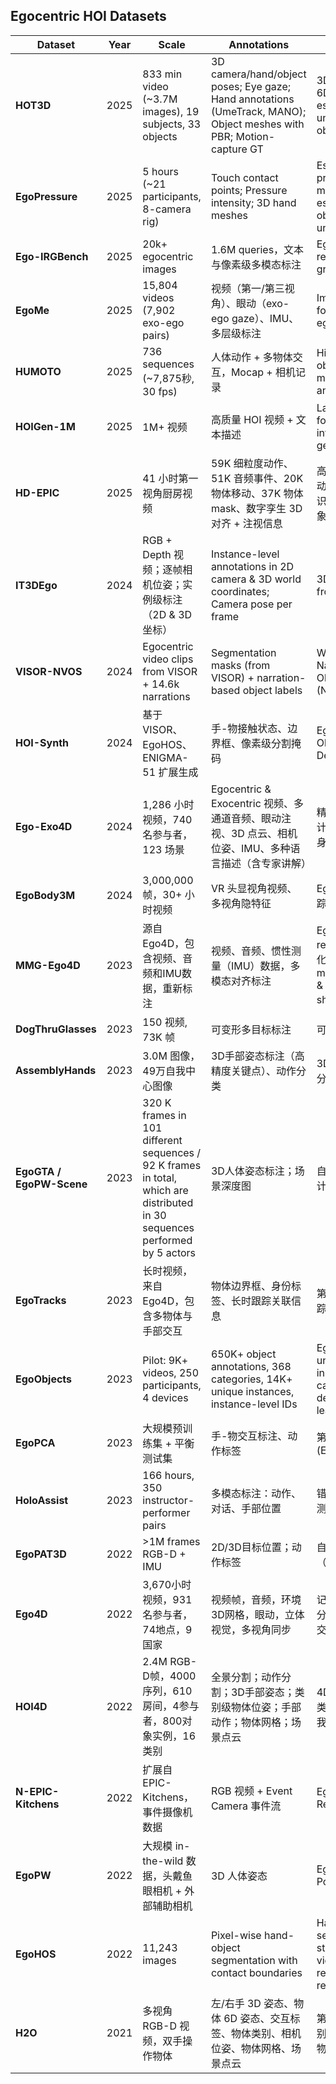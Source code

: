 ## Egocentric HOI Datasets

| Dataset | Year | Scale | Annotations | Tasks | Paper | Project |
|---------|------|-------|-------------|-------|-------|---------|
| **HOT3D** | 2025 | 833 min video (~3.7M images), 19 subjects, 33 objects | 3D camera/hand/object poses; Eye gaze; Hand annotations (UmeTrack, MANO); Object meshes with PBR; Motion-capture GT | 3D hand tracking; 6DoF object pose estimation; 3D lifting of unknown in-hand objects | [Paper](https://arxiv.org/abs/2411.19167) | [Project](https://facebookresearch.github.io/hot3d/) |
| **EgoPressure** | 2025 | 5 hours (~21 participants, 8-camera rig) | Touch contact points; Pressure intensity; 3D hand meshes | Estimating applied pressure; Joint hand mesh and pressure estimation; Hand-object interaction understanding | [Paper](https://arxiv.org/abs/2409.02224) | [Project](https://yiming-zhao.github.io/EgoPressure/) |
| **Ego-IRGBench** | 2025 | 20k+ egocentric images | 1.6M queries，文本与像素级多模态标注 | Egocentric interaction reasoning and pixel grounding | [Paper](https://arxiv.org/abs/2504.01472) | [Project](https://yuggiehk.github.io/annexe/) |
| **EgoMe** | 2025 | 15,804 videos (7,902 exo-ego pairs) | 视频（第一/第三视角）、眼动（exo-ego gaze）、IMU、多层级标注 | Imitation learning: following via egocentric view | [Paper](https://arxiv.org/abs/2501.19061) | [Project](https://huggingface.co/datasets/HeqianQiu/EgoMe) |
| **HUMOTO** | 2025 | 736 sequences (~7,875秒, 30 fps) | 人体动作 + 多物体交互，Mocap + 相机记录 | High-fidelity human-object interaction for motion generation, CV, and robotics | [Paper](https://arxiv.org/abs/2504.10414) | [Project](https://jiaxin-lu.github.io/humoto/) |
| **HOIGen-1M** | 2025 | 1M+ 视频 | 高质量 HOI 视频 + 文本描述 | Large-scale dataset for human-object interaction video generation | [Paper](https://arxiv.org/abs/2503.23715) | [Project](https://liuqi-creat.github.io/HOIGen.github.io) |
| **HD-EPIC** | 2025 | 41 小时第一视角厨房视频 | 59K 细粒度动作、51K 音频事件、20K 物体移动、37K 物体 mask、数字孪生 3D 对齐 + 注视信息 | 高精度多任务评测，包括动作识别、VQA、声音识别、3D 感知和视频对象分割 | [Paper](https://arxiv.org/abs/2502.04144) | [Project](http://hd-epic.github.io/) |
| **IT3DEgo** | 2024 | RGB + Depth 视频；逐帧相机位姿；实例级标注（2D & 3D 坐标） | Instance-level annotations in 2D camera & 3D world coordinates; Camera pose per frame | 3D Instance Tracking from egocentric video | [Paper](https://arxiv.org/abs/2312.04117) | [Project](https://github.com/IT3DEgo/IT3DEgo) |
| **VISOR-NVOS** | 2024 | Egocentric video clips from VISOR + 14.6k narrations | Segmentation masks (from VISOR) + narration-based object labels | Weakly-supervised Narration-based Video Object Segmentation (NVOS) | [Paper](https://openaccess.thecvf.com/content/CVPR2024/papers/Shen_Learning_to_Segment_Referred_Objects_from_Narrated_Egocentric_Videos_CVPR_2024_paper.pdf) | [Project(未开源)](https://projectpage.url/) |
| **HOI-Synth** | 2024 | 基于 VISOR、EgoHOS、ENIGMA-51 扩展生成 | 手-物接触状态、边界框、像素级分割掩码 | Egocentric Hand-Object Interaction Detection | [Paper](https://arxiv.org/abs/2312.02672) | [Project](https://fpv-iplab.github.io/HOI-Synth/) |
| **Ego-Exo4D** | 2024 | 1,286 小时视频，740 名参与者，123 场景 | Egocentric & Exocentric 视频、多通道音频、眼动注视、3D 点云、相机位姿、IMU、多种语言描述（含专家讲解） | 精细动作理解、熟练度估计、视角间转换、3D 手/身体姿态预测 | [Paper](https://arxiv.org/abs/2311.18259) | [Project](http://ego-exo4d-data.org/) |
| **EgoBody3M** | 2024 | 3,000,000 帧，30+ 小时视频 | VR 头显视角视频、多视角隐特征 | Egocentric 身体姿态追踪 | [Paper](https://www.ecva.net/papers/eccv_2024/papers_ECCV/papers/10261.pdf) | [Project](https://github.com/facebookresearch/EgoBody3M) |
| **MMG-Ego4D** | 2023 | 源自 Ego4D，包含视频、音频和IMU数据，重新标注 | 视频、音频、惯性测量（IMU）数据，多模态对齐标注 | Egocentric action recognition；多模态泛化（missing modality/generalization & cross-modal zero-shot） | [Paper](https://arxiv.org/abs/2305.07214) | [Project](https://github.com/facebookresearch/MMG_Ego4D) |
| **DogThruGlasses** | 2023 | 150 视频, 73K 帧 | 可变形多目标标注 | 可变形物体多目标跟踪 | [Paper](https://mingzhenhuang.com/projects/detracker.html) | [Project](https://mingzhenhuang.com/projects/detracker.html) |
| **AssemblyHands** | 2023 | 3.0M 图像，49万自我中心图像 | 3D手部姿态标注（高精度关键点）、动作分类 | 3D手部姿态估计、动作分类 | [Paper](https://arxiv.org/abs/2304.12301) | [Project](https://assemblyhands.github.io/) |
| **EgoGTA / EgoPW-Scene** | 2023 | 320 K frames in 101 different sequences / 92 K frames in total, which are distributed in 30 sequences performed by 5 actors | 3D人体姿态标注；场景深度图 | 自我中心3D人体姿态估计；人体-场景交互评测 | [Paper](https://arxiv.org/abs/2212.11684) | [Project](https://people.mpi-inf.mpg.de/~jianwang/projects/sceneego/) |
| **EgoTracks** | 2023 | 长时视频，来自 Ego4D，包含多物体与手部交互 | 物体边界框、身份标签、长时跟踪关联信息 | 第一视角长期视觉物体跟踪 | [Paper](https://arxiv.org/abs/2301.03213) | [Project](https://github.com/EGO4D/episodic-memory/tree/main/EgoTracks) |
| **EgoObjects** | 2023 | Pilot: 9K+ videos, 250 participants, 4 devices | 650K+ object annotations, 368 categories, 14K+ unique instances, instance-level IDs | Egocentric object understanding, instance-level & category-level detection, continual learning detection | [ICCV 2023](https://arxiv.org/abs/2309.08816) | [Project](https://github.com/facebookresearch/EgoObjects) |
| **EgoPCA** | 2023 | 大规模预训练集 + 平衡测试集 | 手-物交互标注、动作标签 | 第一视角手-物交互理解 (Ego-HOI) | [Paper](https://arxiv.org/abs/2309.02423) | [Project](https://mvig-rhos.com/ego_pca) |
| **HoloAssist** | 2023 | 166 hours, 350 instructor-performer pairs | 多模态标注：动作、对话、手部位置 | 错误检测、干预类型预测、手部轨迹预测 | [Paper](https://arxiv.org/abs/2309.17024) | [Project](https://holoassist.github.io/) |
| **EgoPAT3D** | 2022 | >1M frames RGB-D + IMU | 2D/3D目标位置；动作标签 | 自我中心动作目标预测（3D） | [Paper](https://arxiv.org/abs/2203.13116) | [Project](https://ai4ce.github.io/EgoPAT3D/) |
| **Ego4D** | 2022 | 3,670小时视频，931名参与者，74地点，9国家 | 视频帧，音频，环境3D网格，眼动，立体视觉，多视角同步 | 记忆查询；手-物体操作分析；音视频对话；社交交互；动作预测 | [Paper](https://arxiv.org/abs/2110.07058) | [Project](https://ego4d-data.org/) |
| **HOI4D** | 2022 | 2.4M RGB-D帧，4000序列，610房间，4参与者，800对象实例，16类别 | 全景分割；动作分割；3D手部姿态；类别级物体位姿；手部动作；物体网格；场景点云 | 4D动态点云语义分割；类别级物体位姿跟踪；自我中心动作分割 | [Paper](https://arxiv.org/abs/2203.01577) | [Project](https://hoi4d.github.io/) |
| **N-EPIC-Kitchens** | 2022 | 扩展自 EPIC-Kitchens，事件摄像机数据 | RGB 视频 + Event Camera 事件流 | Egocentric Action Recognition | [Paper](https://arxiv.org/abs/2112.03596) | [Project](https://github.com/EgocentricVision/N-EPIC-Kitchens) |
| **EgoPW** | 2022 | 大规模 in-the-wild 数据，头戴鱼眼相机 + 外部辅助相机 | 3D 人体姿态 | Egocentric 3D Human Pose Estimation | [Paper](https://arxiv.org/abs/2201.07929) | [Project](https://opendatalab.com/OpenDataLab/EgoPW) |
| **EgoHOS** | 2022 | 11,243 images | Pixel-wise hand-object segmentation with contact boundaries | Hand-object segmentation, hand state classification, video activity recognition, 3D reconstruction | [Paper](https://arxiv.org/abs/2208.03826) | [Project](https://github.com/owenzlz/EgoHOS) |
| **H2O** | 2021 | 多视角 RGB-D 视频，双手操作物体 | 左/右手 3D 姿态、物体 6D 姿态、交互标签、物体类别、相机位姿、物体网格、场景点云 | 第一视角手-物体交互识别、双手姿态估计、6D 物体姿态估计 | [Paper](https://arxiv.org/abs/2104.11181) | [Project](https://taeinkwon.com/projects/h2o/) |